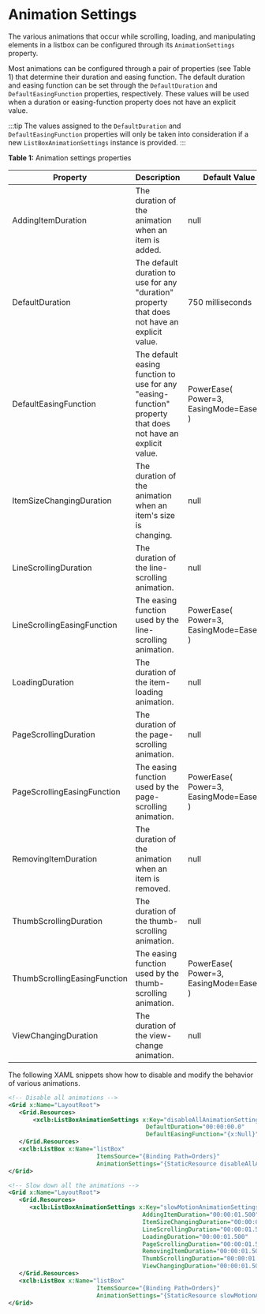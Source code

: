 # Animation Settings

The various animations that occur while scrolling, loading, and manipulating elements in a listbox can be configured through its `AnimationSettings` property.

Most animations can be configured through a pair of properties (see Table 1) that determine their duration and easing function. The default duration and easing function can be set through the `DefaultDuration` and `DefaultEasingFunction` properties, respectively. These values will be used when a duration or easing-function property does not have an explicit value.

:::tip
The values assigned to the `DefaultDuration` and `DefaultEasingFunction` properties will only be taken into consideration if a new `ListBoxAnimationSettings` instance is provided.
:::

**Table 1:** Animation settings properties


| Property	| Description	| Default Value |
|-----------|-------------|---------------|
| AddingItemDuration	| The duration of the animation when an item is added.	| null | 
| DefaultDuration	| The default duration to use for any "duration" property that does not have an explicit value.	| 750 milliseconds | 
| DefaultEasingFunction	| The default easing function to use for any "easing-function" property that does not have an explicit value.	| PowerEase( Power=3, EasingMode=EaseOut ) | 
| ItemSizeChangingDuration	| The duration of the animation when an item's size is changing.	| null | 
| LineScrollingDuration	| The duration of the line-scrolling animation.	| null | 
| LineScrollingEasingFunction	| The easing function used by the line-scrolling animation.	| PowerEase( Power=3, EasingMode=EaseOut ) | 
| LoadingDuration	| The duration of the item-loading animation.	| null | 
| PageScrollingDuration	| The duration of the page-scrolling animation.	| null | 
| PageScrollingEasingFunction	| The easing function used by the page-scrolling animation.	| PowerEase( Power=3, EasingMode=EaseOut ) | 
| RemovingItemDuration	| The duration of the animation when an item is removed.	| null | 
| ThumbScrollingDuration	| The duration of the thumb-scrolling animation.	| null | 
| ThumbScrollingEasingFunction	| The easing function used by the thumb-scrolling animation. | PowerEase( Power=3, EasingMode=EaseOut ) | 
| ViewChangingDuration	| The duration of the view-change animation.	| null | 

The following XAML snippets show how to disable and modify the behavior of various animations.

```xml
<!-- Disable all animations -->
<Grid x:Name="LayoutRoot">
   <Grid.Resources>
       <xclb:ListBoxAnimationSettings x:Key="disableAllAnimationSettings"
                                       DefaultDuration="00:00:00.0"
                                       DefaultEasingFunction="{x:Null}"/>
   </Grid.Resources>
   <xclb:ListBox x:Name="listBox"
                         ItemsSource="{Binding Path=Orders}"
                         AnimationSettings="{StaticResource disableAllAnimationSettings}"/>
</Grid>
```

```xml
<!-- Slow down all the animations -->
<Grid x:Name="LayoutRoot">
   <Grid.Resources>
      <xclb:ListBoxAnimationSettings x:Key="slowMotionAnimationSettings"
                                      AddingItemDuration="00:00:01.500"
                                      ItemSizeChangingDuration="00:00:01.500"
                                      LineScrollingDuration="00:00:01.500"
                                      LoadingDuration="00:00:01.500"                                     
                                      PageScrollingDuration="00:00:01.500"                                     
                                      RemovingItemDuration="00:00:01.500"                                     
                                      ThumbScrollingDuration="00:00:01.500"                                     
                                      ViewChangingDuration="00:00:01.500"/>
   </Grid.Resources>
   <xclb:ListBox x:Name="listBox"
                         ItemsSource="{Binding Path=Orders}"
                         AnimationSettings="{StaticResource slowMotionAnimationSettings}"/>
</Grid>
```
